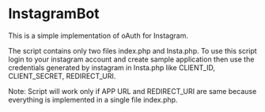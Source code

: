 # InstagramBot
This is a simple implementation of oAuth for Instagram.

The script contains only two files index.php and Insta.php. To use this script login to your instagram account and create sample application then use the credentials generated by instagram in Insta.php like CLIENT_ID, CLIENT_SECRET, REDIRECT_URI.

Note: Script will work only if APP URL and REDIRECT_URI are same because everything is implemented in a single file index.php.
